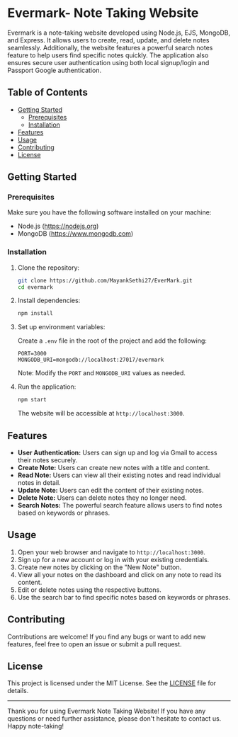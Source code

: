 # Evermark- Note Taking Website

Evermark is a note-taking website developed using Node.js, EJS, MongoDB, and Express. It allows users to create, read, update, and delete notes seamlessly. Additionally, the website features a powerful search notes feature to help users find specific notes quickly. The application also ensures secure user authentication using both local signup/login and Passport Google authentication.

## Table of Contents

- [Getting Started](#getting-started)
  - [Prerequisites](#prerequisites)
  - [Installation](#installation)
- [Features](#features)
- [Usage](#usage)
- [Contributing](#contributing)
- [License](#license)

## Getting Started

### Prerequisites

Make sure you have the following software installed on your machine:

- Node.js (https://nodejs.org)
- MongoDB (https://www.mongodb.com)

### Installation

1. Clone the repository:

   ```bash
   git clone https://github.com/MayankSethi27/EverMark.git
   cd evermark
   ```

2. Install dependencies:

   ```bash
   npm install
   ```

3. Set up environment variables:

   Create a `.env` file in the root of the project and add the following:

   ```env
   PORT=3000
   MONGODB_URI=mongodb://localhost:27017/evermark
   ```

   Note: Modify the `PORT` and `MONGODB_URI` values as needed.

4. Run the application:

   ```bash
   npm start
   ```

   The website will be accessible at `http://localhost:3000`.

## Features

- **User Authentication:** Users can sign up and log via Gmail to access their notes securely.
- **Create Note:** Users can create new notes with a title and content.
- **Read Note:** Users can view all their existing notes and read individual notes in detail.
- **Update Note:** Users can edit the content of their existing notes.
- **Delete Note:** Users can delete notes they no longer need.
- **Search Notes:** The powerful search feature allows users to find notes based on keywords or phrases.

## Usage

1. Open your web browser and navigate to `http://localhost:3000`.
2. Sign up for a new account or log in with your existing credentials.
3. Create new notes by clicking on the "New Note" button.
4. View all your notes on the dashboard and click on any note to read its content.
5. Edit or delete notes using the respective buttons.
6. Use the search bar to find specific notes based on keywords or phrases.

## Contributing

Contributions are welcome! If you find any bugs or want to add new features, feel free to open an issue or submit a pull request.

## License

This project is licensed under the MIT License. See the [LICENSE](LICENSE) file for details.

---

Thank you for using Evermark Note Taking Website! If you have any questions or need further assistance, please don't hesitate to contact us. Happy note-taking!
